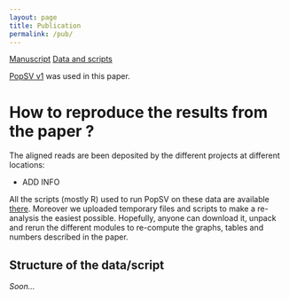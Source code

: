 ```yaml
---
layout: page
title: Publication
permalink: /pub/
---
```


[Manuscript]()
[Data and scripts]()

[PopSV v1]() was used in this paper.

# How to reproduce the results from the paper ?

The aligned reads are been deposited by the different projects at different locations:

+ ADD INFO

All the scripts (mostly R) used to run PopSV on these data are available [there](). Moreover we uploaded temporary files and scripts to make a re-analysis the easiest possible. Hopefully, anyone can download it, unpack and rerun the different modules to re-compute the graphs, tables and numbers described in the paper.

## Structure of the data/script

*Soon...*

